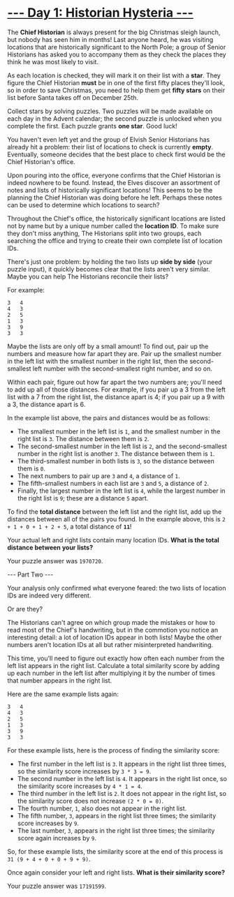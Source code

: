 # [--- Day 1: Historian Hysteria ---](https://adventofcode.com/2024/day/1)

The **Chief Historian** is always present for the big Christmas sleigh launch, but nobody has seen him in months! Last anyone heard, he was visiting locations that are historically significant to the North Pole; a group of Senior Historians has asked you to accompany them as they check the places they think he was most likely to visit.

As each location is checked, they will mark it on their list with a **star**. They figure the Chief Historian **must** be in one of the first fifty places they'll look, so in order to save Christmas, you need to help them get **fifty stars** on their list before Santa takes off on December 25th.

Collect stars by solving puzzles. Two puzzles will be made available on each day in the Advent calendar; the second puzzle is unlocked when you complete the first. Each puzzle grants **one star**. Good luck!

You haven't even left yet and the group of Elvish Senior Historians has already hit a problem: their list of locations to check is currently **empty**. Eventually, someone decides that the best place to check first would be the Chief Historian's office.

Upon pouring into the office, everyone confirms that the Chief Historian is indeed nowhere to be found. Instead, the Elves discover an assortment of notes and lists of historically significant locations! This seems to be the planning the Chief Historian was doing before he left. Perhaps these notes can be used to determine which locations to search?

Throughout the Chief's office, the historically significant locations are listed not by name but by a unique number called the **location ID**. To make sure they don't miss anything, The Historians split into two groups, each searching the office and trying to create their own complete list of location IDs.

There's just one problem: by holding the two lists up **side by side** (your puzzle input), it quickly becomes clear that the lists aren't very similar. Maybe you can help The Historians reconcile their lists?

For example:
```
3   4
4   3
2   5
1   3
3   9
3   3
```
Maybe the lists are only off by a small amount! To find out, pair up the numbers and measure how far apart they are. Pair up the smallest number in the left list with the smallest number in the right list, then the second-smallest left number with the second-smallest right number, and so on.

Within each pair, figure out how far apart the two numbers are; you'll need to add up all of those distances. For example, if you pair up a 3 from the left list with a 7 from the right list, the distance apart is 4; if you pair up a 9 with a 3, the distance apart is 6.

In the example list above, the pairs and distances would be as follows:

- The smallest number in the left list is ``1``, and the smallest number in the right list is ``3``. The distance between them is ``2``.
- The second-smallest number in the left list is ``2``, and the second-smallest number in the right list is another ``3``. The distance between them is ``1``.
- The third-smallest number in both lists is ``3``, so the distance between them is ``0``.
- The next numbers to pair up are ``3`` and ``4``, a distance of ``1``.
- The fifth-smallest numbers in each list are ``3`` and ``5``, a distance of ``2``.
- Finally, the largest number in the left list is ``4``, while the largest number in the right list is ``9``; these are a distance ``5`` apart.

To find the **total distance** between the left list and the right list, add up the distances between all of the pairs you found. In the example above, this is ``2 + 1 + 0 + 1 + 2 + 5``, a total distance of **``11``**!

Your actual left and right lists contain many location IDs. 
**What is the total distance between your lists?**

Your puzzle answer was ``1970720``.

--- Part Two ---

Your analysis only confirmed what everyone feared: the two lists of location IDs are indeed very different.

Or are they?

The Historians can't agree on which group made the mistakes or how to read most of the Chief's handwriting, but in the commotion you notice an interesting detail: a lot of location IDs appear in both lists! Maybe the other numbers aren't location IDs at all but rather misinterpreted handwriting.

This time, you'll need to figure out exactly how often each number from the left list appears in the right list. Calculate a total similarity score by adding up each number in the left list after multiplying it by the number of times that number appears in the right list.

Here are the same example lists again:
```
3   4
4   3
2   5
1   3
3   9
3   3
```
For these example lists, here is the process of finding the similarity score:

- The first number in the left list is ``3``. It appears in the right list three times, so the similarity score increases by ``3 * 3 = 9``.
- The second number in the left list is ``4``. It appears in the right list once, so the similarity score increases by ``4 * 1 = 4``.
- The third number in the left list is ``2``. It does not appear in the right list, so the similarity score does not increase ``(2 * 0 = 0)``.
- The fourth number, ``1``, also does not appear in the right list.
- The fifth number, ``3``, appears in the right list three times; the similarity score increases by ``9``.
- The last number, ``3``, appears in the right list three times; the similarity score again increases by ``9``.

So, for these example lists, the similarity score at the end of this process is ``31 (9 + 4 + 0 + 0 + 9 + 9)``.

Once again consider your left and right lists. 
**What is their similarity score?**

Your puzzle answer was ``17191599``.
